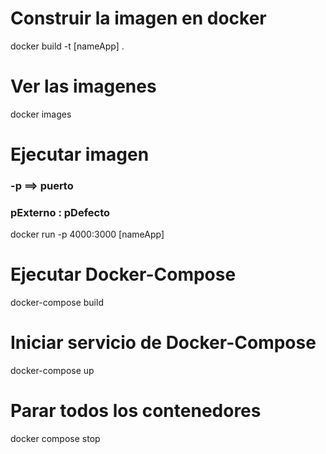 # Construir la imagen en docker
docker build -t [nameApp] .

# Ver las imagenes
docker images

# Ejecutar imagen 
### -p ==> puerto
### pExterno : pDefecto
docker run -p 4000:3000 [nameApp]

# Ejecutar Docker-Compose
docker-compose build

# Iniciar servicio de Docker-Compose
docker-compose up

# Parar todos los contenedores
docker compose stop